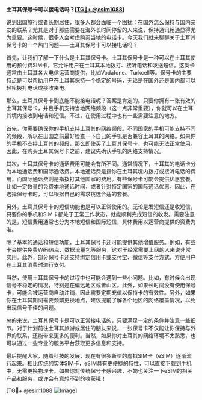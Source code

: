 **土耳其保号卡可以接电话吗？[[TG💪+ @esim1088](https://t.me/s/esim1088)]**

说到出国旅行或者长期居住，很多人都会面临一个困扰：在国外怎么保持与国内亲友的联系？尤其是对于那些需要在海外长时间停留的人来说，保持通讯畅通显得尤为重要。这时候，很多人会考虑购买当地的电话卡。今天我们就来聊聊关于土耳其保号卡的一个热门问题——土耳其保号卡可以接电话吗？

首先，让我们了解一下什么是土耳其保号卡。土耳其保号卡是一种可以在土耳其使用的预付费SIM卡，它允许用户在土耳其本地拨打、接听电话和发送短信。这类卡通常由土耳其各大电信运营商提供，比如Vodafone、Turkcell等。保号卡的主要特点是可以帮助用户在土耳其保持一个稳定的号码，无论是在国外还是国内都可以轻松拨打电话或接收来电。

那么，土耳其保号卡到底能不能接电话呢？答案是肯定的。只要你拥有一张有效的土耳其保号卡，并且手机支持当地网络频段（这一点非常重要），你就可以在土耳其境内接收到电话和短信。不过，在使用过程中也有一些需要注意的地方。

首先，你需要确保你的手机支持土耳其的网络频段。不同国家的手机可能支持不同的频段，所以在出国之前最好检查一下自己的手机是否兼容土耳其的网络。如果你的手机不支持土耳其的频段，那么即使买了土耳其保号卡，也可能无法正常使用。因此，在购买土耳其保号卡之前，建议先确认手机的网络支持情况。

其次，土耳其保号卡的通话费用可能会有所不同。通常情况下，土耳其的电话卡分为本地通话费和国际通话费。本地通话费是指你在土耳其境内拨打或接听电话的费用，而国际通话费则是指拨打其他国家的费用。有些保号卡可能会提供优惠套餐，比如一定数量的免费本地通话时间，或者针对特定国家的国际通话优惠。因此，在选择保号卡时，可以根据自己的需求挑选合适的套餐。

另外，土耳其保号卡的短信功能也是可以正常使用的。无论是发短信还是收短信，只要你的手机和SIM卡都处于正常工作状态，就能顺利完成短信的收发。需要注意的是，短信费用通常也分为本地短信和国际短信，具体费用以运营商提供的资费为准。

除了基本的通话和短信功能，土耳其保号卡还可能提供其他增值服务。例如，有些卡会提供免费WiFi热点、数据流量包等服务，这对于经常需要上网的人来说非常实用。此外，部分保号卡还支持绑定信用卡或支付宝、微信等支付方式，方便用户在土耳其消费时进行支付。

当然，使用土耳其保号卡的过程中也可能会遇到一些小问题。比如，有时候会出现信号不稳定的情况，特别是在偏远地区或者山区。此外，如果长时间没有使用保号卡，可能会被运营商自动注销，因此需要定期充值以保持卡的有效性。另外，如果你在土耳其期间需要频繁更换地点，建议提前了解各个地区的网络覆盖情况，以免出现信号不佳的问题。

总的来说，土耳其保号卡是可以正常接电话的，只要满足一定的条件并注意一些细节。对于计划前往土耳其旅游或居住的朋友来说，一张保号卡不仅能让你保持与外界的联系，还能带来更多的便利。当然，如果你对土耳其的网络环境不太熟悉，也可以通过一些专业的服务平台获取更多信息和支持。

最后提醒大家，随着科技的发展，现在有很多新型的虚拟SIM卡（eSIM）逐渐流行起来。相比传统的实体SIM卡，eSIM具有更便捷的特性，可以直接下载到手机中，无需更换物理卡。如果你对传统保号卡感兴趣，不妨也关注一下eSIM的相关产品和服务，或许会有意想不到的收获哦！

[[TG💪+ @esim1088](https://t.me/s/esim1088) ![Image](https://i.postimg.cc/4NQfJmqS/Snipaste-2025-05-13-00-14-12.png)]